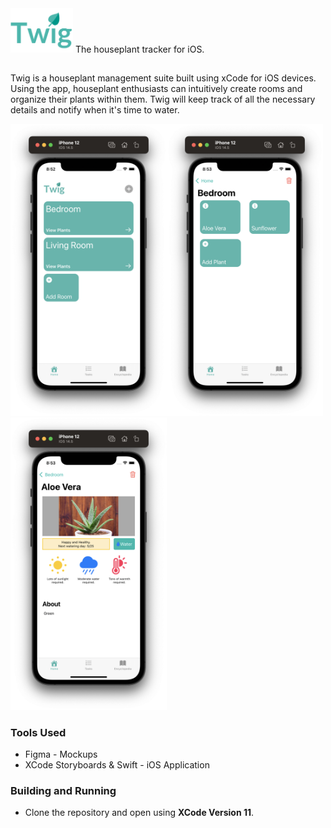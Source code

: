 <img width="100" src="./Twig/Assets.xcassets/Twig_Logo.imageset/Twig_Logo.png">
The houseplant tracker for iOS.

##

Twig is a houseplant management suite built using xCode for iOS devices. Using the app, houseplant enthusiasts can intuitively create rooms and organize their plants within them. Twig will keep track of all the necessary details and notify when it's time to water. 

<img width="250" src="./Demo_Images/Home.png"><img width="250" src="./Demo_Images/Room.png"><img width="250" src="./Demo_Images/Plant.png">

### Tools Used
* Figma - Mockups
* XCode Storyboards & Swift - iOS Application

### Building and Running
* Clone the repository and open using **XCode Version 11**.
